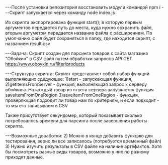 ---После установки репозитория восстановить модули командой
npm i
---Скрипт запускается через команду
node index.js

Из скрипта экспортирована функция start();  в которую первым аргументов передается путь до места, куда нужно сохранить файл, вторым аргуметом передается название файла с расширением. По умолчанию файл будет сохраняться в папку, где находится скрипт, с названием result.csv

---Задача:
Скрипт создан для парсинга товаров с сайта магазина "Обойкин" в CSV файл путем обработки запросов API GET https://www.oboykin.ru/filter/products

---Структура скрипта: 
Скрипт представляет собой набор функций выполняющих сдедующее:
1)start - запускающая функция,
2)getItemsFromServer - функция, выполняющая запрос к серверу обойкина. На каждый товар из ответа сервера запускается функция saveItemFromOneRegion
3)saveItemFromOneRegion - функция, проверяющая подходит ли товар нам по критериям, и если подходит - то мы его записываем в CSV

Также присутствует секундомер, который показывает сколько потребовалось времени для парсинга после завершения работы скрипта.

---Возможные доработки:
2) Можно в конце добавить функцию для тестирования, верно ли все записалось (потребуется временный файл)
3) Нужно изучить результаты в CSV файле на наличие артефактов. Хотя бы посмотреть разные виды товаров, возможно у них по разному приходят данные.
